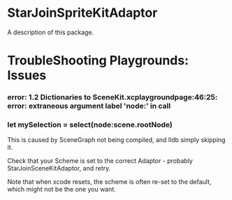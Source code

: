 # StarJoinSpriteKitAdaptor

A description of this package.

# TroubleShooting Playgrounds: Issues

### error: 1.2 Dictionaries to SceneKit.xcplaygroundpage:46:25: error: extraneous argument label 'node:' in call
### let mySelection = select(node:scene.rootNode)

This is caused by SceneGraph not being compiled, and lldb simply skipping it.

Check that your Scheme is set to the correct Adaptor - probably StarJoinSceneKitAdaptor, and retry.

Note that when xcode resets, the scheme is often re-set to the default, which might not be the one you want.

